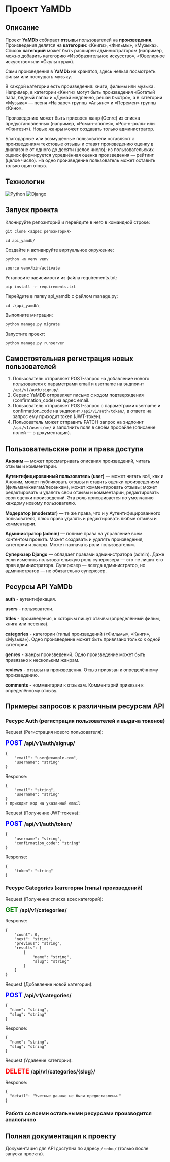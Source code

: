 # Проект YaMDb

## Описание
Проект **YaMDb** собирает **отзывы** пользователей на **произведения**. Произведения делятся на **категории**: «Книги», «Фильмы», «Музыка». Список **категорий** может быть расширен администратором (например, можно добавить категорию «Изобразительное искусство», «Ювелирное искусство» или «Скульптура»).

Сами произведения в **YaMDb** не хранятся, здесь нельзя посмотреть фильм или послушать музыку.

В каждой категории есть произведения: книги, фильмы или музыка. Например, в категории «Книги» могут быть произведения «Богатый папа, бедный папа» и «Думай медленно, решай быстро», а в категории «Музыка» — песня «На заре» группы «Альянс» и «Перемен» группы «Кино».

Произведению может быть присвоен жанр (Genre) из списка предустановленных (например, «Роман-эпопея», «Рок-н-ролл» или «Фэнтези»). Новые жанры может создавать только администратор.

Благодарные или возмущённые пользователи оставляют к произведениям текстовые отзывы и ставят произведению оценку в диапазоне от одного до десяти (целое число); из пользовательских оценок формируется усреднённая оценка произведения — рейтинг (целое число). На одно произведение пользователь может оставить только один отзыв.

## Технологии
![Python](https://www.python.org/static/community_logos/python-logo-generic.svg)
![Django](https://static.djangoproject.com/img/logos/django-logo-positive.svg)

## Запуск проекта

Клонируйте репозиторий и перейдите в него в командной строке:

```
git clone <адрес репозитория>
```
```
cd api_yamdb/
```

Cоздайте и активируйте виртуальное окружение:
```
python -m venv venv
```
```
source venv/bin/activate
```
Установите зависимости из файла requirements.txt:
```
pip install -r requirements.txt
```
Перейдите в папку api_yamdb с файлом manage.py:
```
cd .\api_yamdb\
```
Выполните миграции:
```
python manage.py migrate
```
Запустите проект:
```
python manage.py runserver
```

## Самостоятельная регистрация новых пользователей

1. Пользователь отправляет POST-запрос на добавление нового пользователя с параметрами email и username на эндпоинт ```/api/v1/auth/signup/```.
2. Сервис YaMDB отправляет письмо с кодом подтверждения (confirmation_code) на адрес email.
3. Пользователь отправляет POST-запрос с параметрами username и confirmation_code на эндпоинт ```/api/v1/auth/token/```, в ответе на запрос ему приходит token (JWT-токен).
4. Пользователь может отправить PATCH-запрос на эндпоинт ```/api/v1/users/me/``` и заполнить поля в своём профайле (описание полей — в документации).

## Пользовательские роли и права доступа
**Аноним** — может просматривать описания произведений, читать отзывы и комментарии.

**Аутентифицированный пользователь (user)** — может читать всё, как и Аноним, может публиковать отзывы и ставить оценки произведениям (фильмам/книгам/песенкам), может комментировать отзывы; может редактировать и удалять свои отзывы и комментарии, редактировать свои оценки произведений. Эта роль присваивается по умолчанию каждому новому пользователю.

**Модератор (moderator)** — те же права, что и у Аутентифицированного пользователя, плюс право удалять и редактировать любые отзывы и комментарии.

**Администратор (admin)** — полные права на управление всем контентом проекта. Может создавать и удалять произведения, категории и жанры. Может назначать роли пользователям.

**Суперюзер Django** — обладает правами администратора (admin). Даже если изменить пользовательскую роль суперюзера — это не лишит его прав администратора. Суперюзер — всегда администратор, но администратор — не обязательно суперюзер.

## Ресурсы API YaMDb

**auth** - аутентификация.

**users** - пользователи.

**titles** - произведения, к которым пишут отзывы (определённый фильм, книга или песенка).

**categories** - категории (типы) произведений («Фильмы», «Книги», «Музыка»). Одно произведение может быть привязано только к одной категории.

**genres** - жанры произведений. Одно произведение может быть привязано к нескольким жанрам.

**reviews** - отзывы на произведения. Отзыв привязан к определённому произведению.

**comments** - комментарии к отзывам. Комментарий привязан к определённому отзыву.

## Примеры запросов к различным ресурсам API

### Ресурс Auth (регистрация пользователей и выдача токенов)

Request (Регистрация нового пользователя):

<span style="color:blue;font-weight:700;font-size:20px">
    POST
</span>
<span style="font-weight:700;font-size:16px">
    /api/v1/auth/signup/
</span>

```
{
    "email": "user@example.com",
    "username": "string"
}   
```

Response:
```
{
    "email": "string",
    "username": "string"
}
+ приходит код на указанный email
```

Request (Получение JWT-токена):

<span style="color:blue;font-weight:700;font-size:20px">
    POST
</span>
<span style="font-weight:700;font-size:16px">
    /api/v1/auth/token/
</span>

```
{
    "username": "string",
    "confirmation_code": "string"
}
```

Response:
```
{
    "token": "string"
}
```

### Ресурс Categories (категории (типы) произведений)

Request (Получение списка всех категорий):

<span style="color:green;font-weight:700;font-size:20px">
    GET
</span>
<span style="font-weight:700;font-size:16px">
    /api/v1/categories/
</span>

Response:
```
{
    "count": 0,
    "next": "string",
    "previous": "string",
    "results": [
        {
            "name": "string",
            "slug": "string"
        }
    ]
}
```

Request (Добавление новой категории):

<span style="color:blue;font-weight:700;font-size:20px">
    POST
</span>
<span style="font-weight:700;font-size:16px">
    /api/v1/categories/
</span>

```
{
  "name": "string",
  "slug": "string"
}
```
Response:
```
{
  "name": "string",
  "slug": "string"
}
```

Request (Удаление категории):

<span style="color:red;font-weight:700;font-size:20px">
    DELETE
</span>
<span style="font-weight:700;font-size:16px">
    /api/v1/categories/{slug}/
</span>

Response:
```
{
  "detail": "Учетные данные не были предоставлены."
}
```

### Работа со всеми остальными ресурсами производится аналогично


## Полная документация к проекту

Документация для API доступна по адресу ```/redoc/``` 
(только после запуска проекта).